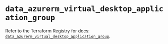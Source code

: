 # `data_azurerm_virtual_desktop_application_group`

Refer to the Terraform Registry for docs: [`data_azurerm_virtual_desktop_application_group`](https://registry.terraform.io/providers/hashicorp/azurerm/4.7.0/docs/data-sources/virtual_desktop_application_group).
